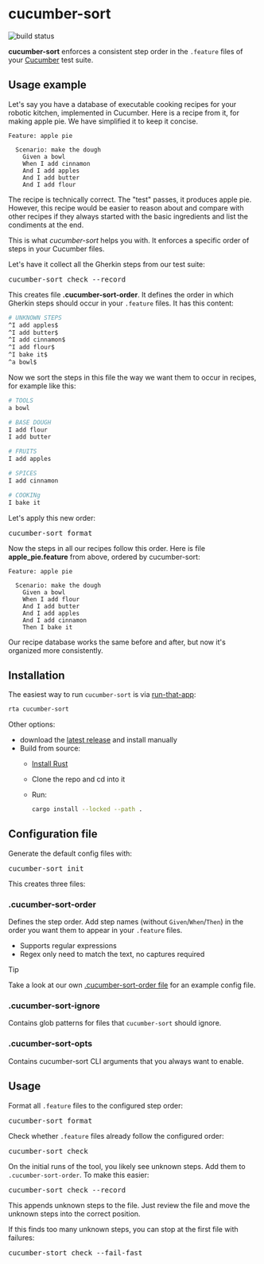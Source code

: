 # cucumber-sort

![build status](https://github.com/kevgo/cucumber-sort/actions/workflows/ci.yml/badge.svg)

**cucumber-sort** enforces a consistent step order in the `.feature` files of
your [Cucumber](https://cucumber.io) test suite.

## Usage example

Let's say you have a database of executable cooking recipes for your robotic
kitchen, implemented in Cucumber. Here is a recipe from it, for making apple
pie. We have simplified it to keep it concise.

<a type="workspace/new-file" filename="apple_pie.feature">

```cucumber
Feature: apple pie

  Scenario: make the dough
    Given a bowl
    When I add cinnamon
    And I add apples
    And I add butter
    And I add flour
```

</a>

The recipe is technically correct. The "test" passes, it produces apple pie.
However, this recipe would be easier to reason about and compare with other
recipes if they always started with the basic ingredients and list the
condiments at the end.

This is what _cucumber-sort_ helps you with. It enforces a specific order of
steps in your Cucumber files.

Let's have it collect all the Gherkin steps from our test suite:

<pre type="shell/command" allow-error>
cucumber-sort check --record
</pre>

<a type="workspace/existing-file-with-content">

This creates file **.cucumber-sort-order**. It defines the order in which
Gherkin steps should occur in your `.feature` files. It has this content:

```sh
# UNKNOWN STEPS
^I add apples$
^I add butter$
^I add cinnamon$
^I add flour$
^I bake it$
^a bowl$
```

</a>

Now we sort the steps in this file the way we want them to occur in recipes, for
example like this:

<a type="workspace/new-file" filename=".cucumber-sort-order">

```sh
# TOOLS
a bowl

# BASE DOUGH
I add flour
I add butter

# FRUITS
I add apples

# SPICES
I add cinnamon

# COOKINg
I bake it
```

</a>

Let's apply this new order:

<pre type="shell/command">
cucumber-sort format
</pre>

<a type="workspace/existing-file-with-content">

Now the steps in all our recipes follow this order. Here is file
**apple_pie.feature** from above, ordered by cucumber-sort:

```cucumber
Feature: apple pie

  Scenario: make the dough
    Given a bowl
    When I add flour
    And I add butter
    And I add apples
    And I add cinnamon
    Then I bake it
```

</a>

Our recipe database works the same before and after, but now it's organized more
consistently.

## Installation

The easiest way to run `cucumber-sort` is via
[run-that-app](https://github.com/kevgo/run-that-app):

```zsh
rta cucumber-sort
```

Other options:

- download the
  [latest release](https://github.com/kevgo/cucumber-sort/releases/latest) and
  install manually
- Build from source:
  - [Install Rust](https://rustup.rs)
  - Clone the repo and cd into it
  - Run:

    ```zsh
    cargo install --locked --path .
    ```

## Configuration file

Generate the default config files with:

<pre type="subcommand">
cucumber-sort init
</pre>

This creates three files:

### .cucumber-sort-order

Defines the step order. Add step names (without `Given`/`When`/`Then`) in the
order you want them to appear in your `.feature` files.

- Supports regular expressions
- Regex only need to match the text, no captures required

> [!TIP]
> Take a look at our own [.cucumber-sort-order file](.cucumber-sort-order) for
> an example config file.

### .cucumber-sort-ignore

Contains glob patterns for files that `cucumber-sort` should ignore.

### .cucumber-sort-opts

Contains cucumber-sort CLI arguments that you always want to enable.

## Usage

Format all `.feature` files to the configured step order:

<pre type="subcommand">
cucumber-sort format
</pre>

Check whether `.feature` files already follow the configured order:

<pre type="subcommand">
cucumber-sort check
</pre>

On the initial runs of the tool, you likely see unknown steps. Add them to
`.cucumber-sort-order`. To make this easier:

<pre type="subcommand">
cucumber-sort check --record
</pre>

This appends unknown steps to the file. Just review the file and move the
unknown steps into the correct position.

If this finds too many unknown steps, you can stop at the first file with
failures:

<pre type="subcommand">
cucumber-stort check --fail-fast
</pre>
